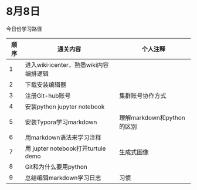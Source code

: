 # 8月8日

今日份学习路径

| 顺序     | 通关内容 | 个人注释 |
| -------- | --------|---------|
| 1 | 进入wiki·icenter，熟悉wiki内容编排逻辑 |     |
| 2 | 下载安装编辑器     |    |
| 3 | 注册Git-hub账号     |  集群账号协作方式  |
| 4 |   安装python jupyter notebook   |    |
| 5 | 安装Typora学习markdown   |  理解markdown和python的区别  |
| 6 | 用markdown语法来学习注释     |    |
| 7 | 用 jupter notebook打开turtule demo   | 生成式图像   |
| 8 | Git和为什么要用python     |    |
| 9 | 总结编辑markdown学习日志     |  习惯  |